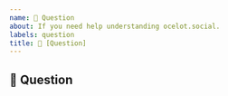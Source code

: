```yaml
---
name: 💬 Question
about: If you need help understanding ocelot.social.
labels: question
title: 💬 [Question] 
---
```

<!-- Chat with ocelot.social team -->
<!-- If you need an answer right away, visit the ocelot.social Discord:
https://discord.gg/AJSX9DCSUA -->

## 💬 Question
<!-- Describe your Question in detail. Include screenshots and drawings if needed. -->
